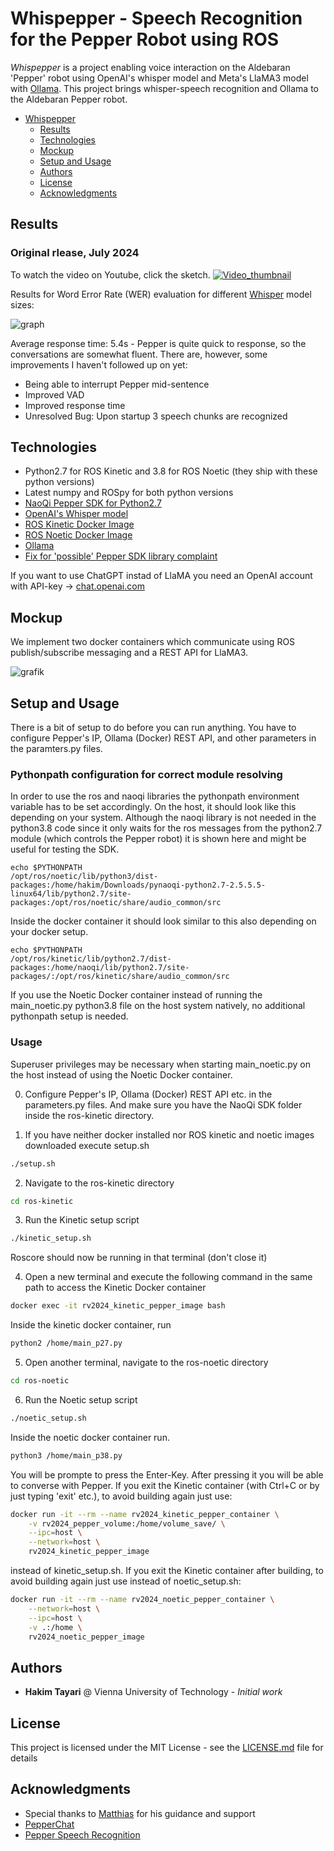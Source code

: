 # Whispepper - Speech Recognition for the Pepper Robot using ROS
*Whispepper* is a project enabling voice interaction on the Aldebaran 'Pepper' robot using OpenAI's whisper model and Meta's LlaMA3 model with [Ollama](https://ollama.com/). This project brings whisper-speech recognition and Ollama to the Aldebaran Pepper robot. 

- [Whispepper](#whispepper)
  * [Results](#results)
  * [Technologies](#technologies)
  * [Mockup](#mockup)
  * [Setup and Usage](#setup-and-configuration)
  * [Authors](#authors)
  * [License](#license)
  * [Acknowledgments](#acknowledgments)

## Results

### Original rlease, July 2024
To watch the video on Youtube, click the sketch.
[![Video_thumbnail](/eval/RV_setup_sketch.jpg)](https://www.youtube.com/watch?v=j7Ir2NxGRQY)


Results for Word Error Rate (WER) evaluation for different [Whisper](https://github.com/openai/whisper) model sizes: 

![graph](/eval/wer_graph.svg)

Average response time: 5.4s - Pepper is quite quick to response, so the conversations are somewhat fluent. There are, however, some improvements I haven't followed up on yet:
- Being able to interrupt Pepper mid-sentence
- Improved VAD
- Improved response time
- Unresolved Bug: Upon startup 3 speech chunks are recognized
  

## Technologies
* Python2.7 for ROS Kinetic and 3.8 for ROS Noetic (they ship with these python versions)
* Latest numpy and ROSpy for both python versions
* [NaoQi Pepper SDK for Python2.7](https://www.aldebaran.com/en/support/pepper-naoqi-2-9/downloads-softwares)
* [OpenAI's Whisper model](https://github.com/openai/whisper)
* [ROS Kinetic Docker Image](https://hub.docker.com/_/ros/tags?page=1&name=kinetic)
* [ROS Noetic Docker Image](https://hub.docker.com/_/ros/tags?page=1&name=noetic)
* [Ollama](https://ollama.com/)
* [Fix for 'possible' Pepper SDK library complaint](https://stackoverflow.com/questions/48306849/lib-x86-64-linux-gnu-libz-so-1-version-zlib-1-2-9-not-found/50097275#50097275)

If you want to use ChatGPT instad of LlaMA you need an OpenAI account with API-key -> [chat.openai.com](chat.openai.com)


## Mockup

We implement two docker containers which communicate using ROS publish/subscribe messaging and a REST API for LlaMA3.

![grafik](/eval/RV_setup_sketch.jpg)


## Setup and Usage

There is a bit of setup to do before you can run anything. You have to configure Pepper's IP, Ollama (Docker) REST API, and other parameters in the paramters.py files. 


### Pythonpath configuration for correct module resolving 
In order to use the ros and naoqi libraries the pythonpath environment variable has to be set accordingly. On the host, it should look like this depending on your system. Although the naoqi library is not needed in the python3.8 code since it only waits for the ros messages from the python2.7 module (which controls the Pepper robot) it is shown here and might be useful for
testing the SDK. 
```
echo $PYTHONPATH
/opt/ros/noetic/lib/python3/dist-packages:/home/hakim/Downloads/pynaoqi-python2.7-2.5.5.5-linux64/lib/python2.7/site-packages:/opt/ros/noetic/share/audio_common/src
```
Inside the docker container it should look similar to this also depending on your docker setup.
```
echo $PYTHONPATH
/opt/ros/kinetic/lib/python2.7/dist-packages:/home/naoqi/lib/python2.7/site-packages/:/opt/ros/kinetic/share/audio_common/src
```
 
If you use the Noetic Docker container instead of running the main_noetic.py python3.8 file on the host system natively, no additional pythonpath setup is needed. 

### Usage

Superuser privileges may be necessary when starting main_noetic.py on the host instead of using the Noetic Docker container. 

0. Configure Pepper's IP, Ollama (Docker) REST API etc. in the parameters.py files. And make sure you have the NaoQi SDK folder inside the ros-kinetic directory. 

1. If you have neither docker installed nor ROS kinetic and noetic images downloaded execute setup.sh
```sh
./setup.sh
```
2. Navigate to the ros-kinetic directory
```sh
cd ros-kinetic
```

3. Run the Kinetic setup script
```sh
./kinetic_setup.sh
```
Roscore should now be running in that terminal (don't close it)

4. Open a new terminal and execute the following command in the same path to access the Kinetic Docker container
```sh
docker exec -it rv2024_kinetic_pepper_image bash
```
Inside the kinetic docker container, run
```sh
python2 /home/main_p27.py
```
5. Open another terminal, navigate to the ros-noetic directory
```sh
cd ros-noetic
```
6. Run the Noetic setup script
```sh
./noetic_setup.sh
```
Inside the noetic docker container run. 
```sh
python3 /home/main_p38.py
```
You will be prompte to press the Enter-Key. After pressing it you will be able to converse with Pepper. If you exit the Kinetic container (with Ctrl+C or by just typing 'exit' etc.), to avoid building again just use:
```sh
docker run -it --rm --name rv2024_kinetic_pepper_container \
    -v rv2024_pepper_volume:/home/volume_save/ \
    --ipc=host \
    --network=host \
    rv2024_kinetic_pepper_image
```
instead of kinetic_setup.sh. If you exit the Kinetic container after building, to avoid building again just use instead of noetic_setup.sh:
```sh
docker run -it --rm --name rv2024_noetic_pepper_container \
    --network=host \
    --ipc=host \
    -v .:/home \
    rv2024_noetic_pepper_image
```

## Authors
* **Hakim Tayari** @ Vienna University of Technology - *Initial work*

## License
This project is licensed under the MIT License - see the [LICENSE.md](LICENSE.md) file for details

## Acknowledgments

* Special thanks to [Matthias](https://github.com/hirschmanner) for his guidance and support
* [PepperChat](https://github.com/ilabsweden/pepperchat)
* [Pepper Speech Recognition](https://github.com/JBramauer/pepperspeechrecognition)

